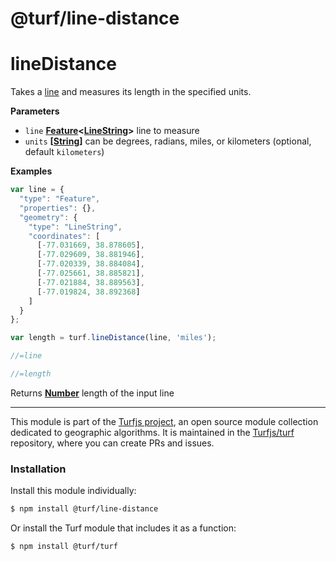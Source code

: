 # @turf/line-distance

# lineDistance

Takes a [line](http://geojson.org/geojson-spec.html#linestring) and measures its length in the specified units.

**Parameters**

-   `line` **[Feature](http://geojson.org/geojson-spec.html#feature)&lt;[LineString](http://geojson.org/geojson-spec.html#linestring)>** line to measure
-   `units` **\[[String](https://developer.mozilla.org/en-US/docs/Web/JavaScript/Reference/Global_Objects/String)]** can be degrees, radians, miles, or kilometers (optional, default `kilometers`)

**Examples**

```javascript
var line = {
  "type": "Feature",
  "properties": {},
  "geometry": {
    "type": "LineString",
    "coordinates": [
      [-77.031669, 38.878605],
      [-77.029609, 38.881946],
      [-77.020339, 38.884084],
      [-77.025661, 38.885821],
      [-77.021884, 38.889563],
      [-77.019824, 38.892368]
    ]
  }
};

var length = turf.lineDistance(line, 'miles');

//=line

//=length
```

Returns **[Number](https://developer.mozilla.org/en-US/docs/Web/JavaScript/Reference/Global_Objects/Number)** length of the input line

---

This module is part of the [Turfjs project](http://turfjs.org/), an open source
module collection dedicated to geographic algorithms. It is maintained in the
[Turfjs/turf](https://github.com/Turfjs/turf) repository, where you can create
PRs and issues.

### Installation

Install this module individually:

```sh
$ npm install @turf/line-distance
```

Or install the Turf module that includes it as a function:

```sh
$ npm install @turf/turf
```
